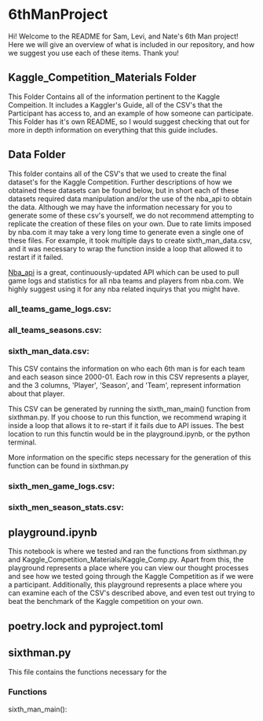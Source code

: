 # 6thManProject
Hi! Welcome to the README for Sam, Levi, and Nate's 6th Man project! Here we will give an overview of what is included in our repository, and how we suggest you use each of these items. Thank you!

## Kaggle_Competition_Materials Folder
This Folder Contains all of the information pertinent to the Kaggle Compeition. It includes a Kaggler's Guide, all of the CSV's that the Participant has access to, and an example of how someone can participate. This Folder has it's own README, so I would suggest checking that out for more in depth information on everything that this guide includes. 

## Data Folder
This folder contains all of the CSV's that we used to create the final dataset's for the Kaggle Competition. Further descriptions of how we obtained these datasets can be found below, but in short each of these datasets required data manipulation and/or the use of the nba_api to obtain the data. Although we may have the information necessary for you to generate some of these csv's yourself, we do not recommend attempting to replicate the creation of these files on your own. Due to rate limits imposed by nba.com it may take a very long time to generate even a single one of these files. For example, it took multiple days to create sixth_man_data.csv, and it was necessary to wrap the function inside a loop that allowed it to restart if it failed. 

[Nba_api](https://github.com/swar/nba_api) is a great, continuously-updated API which can be used to pull game logs and statistics for all nba teams and players from nba.com. We highly suggest using it for any nba related inquirys that you might have. 

### all_teams_game_logs.csv:

### all_teams_seasons.csv:

### sixth_man_data.csv: 
This CSV contains the information on who each 6th man is for each team and each season since 2000-01. Each row in this CSV represents a player, and the 3 columns, 'Player', 'Season', and 'Team', represent information about that player. 

This CSV can be generated by running the sixth_man_main() function from sixthman.py. If you choose to run this function, we recommend wraping it inside a loop that allows it to re-start if it fails due to API issues. The best location to run this functin would be in the playground.ipynb, or the python terminal. 

More information on the specific steps necessary for the generation of this function can be found in sixthman.py
 

### sixth_men_game_logs.csv:

### sixth_men_season_stats.csv:

## playground.ipynb
This notebook is where we tested and ran the functions from sixthman.py and Kaggle_Competition_Materials/Kaggle_Comp.py. Apart from this, the playground represents a place where you can view our thought processes and see how we tested going through the Kaggle Competition as if we were a participant.  Additionally, this playground represents a place where you can examine each of the CSV's described above, and even test out trying to beat the benchmark of the Kaggle competition on your own. 

## poetry.lock and pyproject.toml

## sixthman.py
This file contains the functions necessary for the 
### Functions
sixth_man_main():
